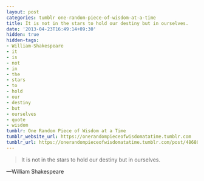 ```yaml
---
layout: post
categories: tumblr one-random-piece-of-wisdom-at-a-time
title: It is not in the stars to hold our destiny but in ourselves.
date: '2013-04-23T16:49:14+09:30'
hidden: true
hidden-tags:
- William-Shakespeare
- it
- is
- not
- in
- the
- stars
- to
- hold
- our
- destiny
- but
- ourselves
- quote
- wisdom
tumblr: One Random Piece of Wisdom at a Time
tumblr_website_url: https://onerandompieceofwisdomatatime.tumblr.com
tumblr_url: https://onerandompieceofwisdomatatime.tumblr.com/post/48680485622/it-is-not-in-the-stars-to-hold-our-destiny-but-in
---
```

> It is not in the stars to hold our destiny but in ourselves.

—William Shakespeare
